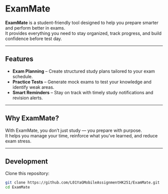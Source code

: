 # ExamMate

**ExamMate** is a student-friendly tool designed to help you prepare smarter and perform better in exams.  
It provides everything you need to stay organized, track progress, and build confidence before test day.

---

## Features
- **Exam Planning** – Create structured study plans tailored to your exam schedule.
- **Practice Tests** – Generate mock exams to test your knowledge and identify weak areas.
- **Smart Reminders** – Stay on track with timely study notifications and revision alerts.

---

## Why ExamMate?
With ExamMate, you don’t just study — you prepare with purpose.  
It helps you manage your time, reinforce what you’ve learned, and reduce exam stress.

---

## Development
Clone this repository:
```bash
git clone https://github.com/L01YaGMobileAssignmentHK251/ExamMate.git
cd ExamMate
